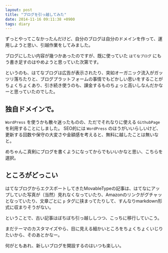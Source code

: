 ```yaml
---
layout: post
title: "ブログを引っ越してみた"
date: 2014-11-16 09:11:38 +0900
tags: diary
---
```


ずっとやってこなかったんだけど、自分のブログは自分のドメインを作って、運用しようと思い、引越作業をしてみました。

ブログにしたい内容が幾つかあったのですが、既に使っていた `はてなブログ` にもう書き足すのはやめようと思っていた次第です。

というのも、はてなブログは広告が表示されたり、突如オーガニック流入がガッツリ落ちたりと、ブログプラットフォームの事情でもどかしい思いをすることがちょくちょくあり、引き続き使うのも、課金するものちょっと高いしなんだかなーと思っていたのでした。

<!-- more -->

## 独自ドメインで。

`WordPress` を使うかも散々迷ったものの、ただでそれなりに使える `GithubPage` を利用することにしました。
SEO的には `WordPress` のほうがいいらしいけど、更新する回数や保守の大変さや金額感を考えると、無料に越したことは無いなと。

めちゃんこ真剣にブログを書くようになってからでもいいかなと思い、こちらを選択。

## ところがどっこい

はてなブログからエクスポートしてきたMovableTypeの記事は、はてなにアップしていた写真が（当然）見れなくなっていたり、Amazonのリンクがグチャッとなっていたり、文章ごとに `p` タグに挟まってたりして、すんなりmarkdown形式に収まりそうがない。

ということで、古い記事はぼちぼち引っ越ししつつ、こっちに移行していこう。

まだテーマのカスタマイズやら、目に見える細かいところをちょくちょくいじりたいから、そのあとかなー。

何がともあれ、新しいブログを開設するのはいつも楽しい。
